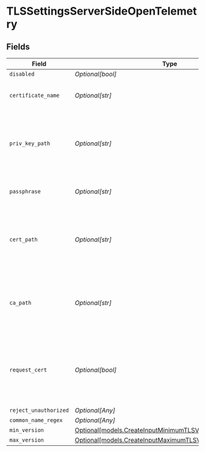 # TLSSettingsServerSideOpenTelemetry


## Fields

| Field                                                                                                                | Type                                                                                                                 | Required                                                                                                             | Description                                                                                                          |
| -------------------------------------------------------------------------------------------------------------------- | -------------------------------------------------------------------------------------------------------------------- | -------------------------------------------------------------------------------------------------------------------- | -------------------------------------------------------------------------------------------------------------------- |
| `disabled`                                                                                                           | *Optional[bool]*                                                                                                     | :heavy_minus_sign:                                                                                                   | N/A                                                                                                                  |
| `certificate_name`                                                                                                   | *Optional[str]*                                                                                                      | :heavy_minus_sign:                                                                                                   | The name of the predefined certificate                                                                               |
| `priv_key_path`                                                                                                      | *Optional[str]*                                                                                                      | :heavy_minus_sign:                                                                                                   | Path on server containing the private key to use. PEM format. Can reference $ENV_VARS.                               |
| `passphrase`                                                                                                         | *Optional[str]*                                                                                                      | :heavy_minus_sign:                                                                                                   | Passphrase to use to decrypt private key                                                                             |
| `cert_path`                                                                                                          | *Optional[str]*                                                                                                      | :heavy_minus_sign:                                                                                                   | Path on server containing certificates to use. PEM format. Can reference $ENV_VARS.                                  |
| `ca_path`                                                                                                            | *Optional[str]*                                                                                                      | :heavy_minus_sign:                                                                                                   | Path on server containing CA certificates to use. PEM format. Can reference $ENV_VARS.                               |
| `request_cert`                                                                                                       | *Optional[bool]*                                                                                                     | :heavy_minus_sign:                                                                                                   | Require clients to present their certificates. Used to perform client authentication using SSL certs.                |
| `reject_unauthorized`                                                                                                | *Optional[Any]*                                                                                                      | :heavy_minus_sign:                                                                                                   | N/A                                                                                                                  |
| `common_name_regex`                                                                                                  | *Optional[Any]*                                                                                                      | :heavy_minus_sign:                                                                                                   | N/A                                                                                                                  |
| `min_version`                                                                                                        | [Optional[models.CreateInputMinimumTLSVersionOpenTelemetry]](../models/createinputminimumtlsversionopentelemetry.md) | :heavy_minus_sign:                                                                                                   | N/A                                                                                                                  |
| `max_version`                                                                                                        | [Optional[models.CreateInputMaximumTLSVersionOpenTelemetry]](../models/createinputmaximumtlsversionopentelemetry.md) | :heavy_minus_sign:                                                                                                   | N/A                                                                                                                  |
